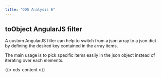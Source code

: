 ```yaml
---
title: "ODS Analysis 6"
---
```


## **toObject** AngularJS filter

A custom AngularJS filter can help to switch from a json array to a json dict by defining the desired key contained in the array items.

The main usage is to pick specific items easily in the json object instead of iterating over each elements.

{{< ods-content >}}